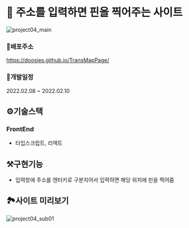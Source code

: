 # 📌 주소를 입력하면 핀을 찍어주는 사이트
![project04_main](https://user-images.githubusercontent.com/43428643/195976026-f1ef912e-0da5-42a9-aa17-53e9604afb1b.png)

### 📍배포주소 
https://doosies.github.io/TransMapPage/  


### 📆개발일정 
2022.02.08 ~ 2022.02.10


## ⚙️기술스택 
### FrontEnd 
- 타입스크립트, 리액트


## ⚒️구현기능
- 입력창에 주소를 엔터키로 구분지어서 입력하면 해당 위치에 핀을 찍어줌


## 🏞️사이트 미리보기
![project04_sub01](https://user-images.githubusercontent.com/43428643/195976069-b00d7a35-13ea-4cb7-bb65-e15d1336340f.png)

